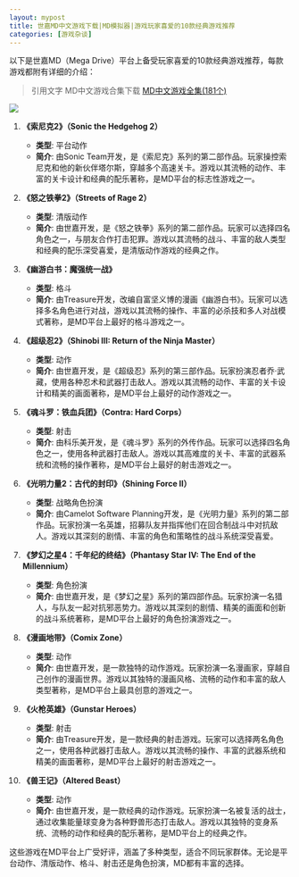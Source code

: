 ```yaml
---
layout: mypost
title: 世嘉MD中文游戏下载|MD模拟器|游戏玩家喜爱的10款经典游戏推荐
categories: [游戏杂谈]
---
```


以下是世嘉MD（Mega Drive）平台上备受玩家喜爱的10款经典游戏推荐，每款游戏都附有详细的介绍：
> 引用文字
MD中文游戏合集下载
[MD中文游戏全集(181个)](https://pan.quark.cn/s/f84ccbeb7607)

![](https://gcore.jsdelivr.net/gh/jikcc/jikcc.github.io//IMG/20250317200351288.png)

1. **《索尼克2》（Sonic the Hedgehog 2）**
   - **类型**: 平台动作
   - **简介**: 由Sonic Team开发，是《索尼克》系列的第二部作品。玩家操控索尼克和他的新伙伴塔尔斯，穿越多个高速关卡。游戏以其流畅的动作、丰富的关卡设计和经典的配乐著称，是MD平台的标志性游戏之一。

2. **《怒之铁拳2》（Streets of Rage 2）**
   - **类型**: 清版动作
   - **简介**: 由世嘉开发，是《怒之铁拳》系列的第二部作品。玩家可以选择四名角色之一，与朋友合作打击犯罪。游戏以其流畅的战斗、丰富的敌人类型和经典的配乐深受喜爱，是清版动作游戏的经典之作。

3. **《幽游白书：魔强统一战》**
   - **类型**: 格斗
   - **简介**: 由Treasure开发，改编自富坚义博的漫画《幽游白书》。玩家可以选择多名角色进行对战，游戏以其流畅的操作、丰富的必杀技和多人对战模式著称，是MD平台上最好的格斗游戏之一。

4. **《超级忍2》（Shinobi III: Return of the Ninja Master）**
   - **类型**: 动作
   - **简介**: 由世嘉开发，是《超级忍》系列的第三部作品。玩家扮演忍者乔·武藏，使用各种忍术和武器打击敌人。游戏以其流畅的动作、丰富的关卡设计和精美的画面著称，是MD平台上最好的动作游戏之一。

5. **《魂斗罗：铁血兵团》（Contra: Hard Corps）**
   - **类型**: 射击
   - **简介**: 由科乐美开发，是《魂斗罗》系列的外传作品。玩家可以选择四名角色之一，使用各种武器打击敌人。游戏以其高难度的关卡、丰富的武器系统和流畅的操作著称，是MD平台上最好的射击游戏之一。

6. **《光明力量2：古代的封印》（Shining Force II）**
   - **类型**: 战略角色扮演
   - **简介**: 由Camelot Software Planning开发，是《光明力量》系列的第二部作品。玩家扮演一名英雄，招募队友并指挥他们在回合制战斗中对抗敌人。游戏以其深刻的剧情、丰富的角色和策略性的战斗系统深受喜爱。

7. **《梦幻之星4：千年纪的终结》（Phantasy Star IV: The End of the Millennium）**
   - **类型**: 角色扮演
   - **简介**: 由世嘉开发，是《梦幻之星》系列的第四部作品。玩家扮演一名猎人，与队友一起对抗邪恶势力。游戏以其深刻的剧情、精美的画面和创新的战斗系统著称，是MD平台上最好的角色扮演游戏之一。

8. **《漫画地带》（Comix Zone）**
   - **类型**: 动作
   - **简介**: 由世嘉开发，是一款独特的动作游戏。玩家扮演一名漫画家，穿越自己创作的漫画世界。游戏以其独特的漫画风格、流畅的动作和丰富的敌人类型著称，是MD平台上最具创意的游戏之一。

9. **《火枪英雄》（Gunstar Heroes）**
   - **类型**: 射击
   - **简介**: 由Treasure开发，是一款经典的射击游戏。玩家可以选择两名角色之一，使用各种武器打击敌人。游戏以其流畅的操作、丰富的武器系统和精美的画面著称，是MD平台上最好的射击游戏之一。

10. **《兽王记》（Altered Beast）**
    - **类型**: 动作
    - **简介**: 由世嘉开发，是一款经典的动作游戏。玩家扮演一名被复活的战士，通过收集能量球变身为各种野兽形态打击敌人。游戏以其独特的变身系统、流畅的动作和经典的配乐著称，是MD平台上的经典之作。

这些游戏在MD平台上广受好评，涵盖了多种类型，适合不同玩家群体。无论是平台动作、清版动作、格斗、射击还是角色扮演，MD都有丰富的选择。
